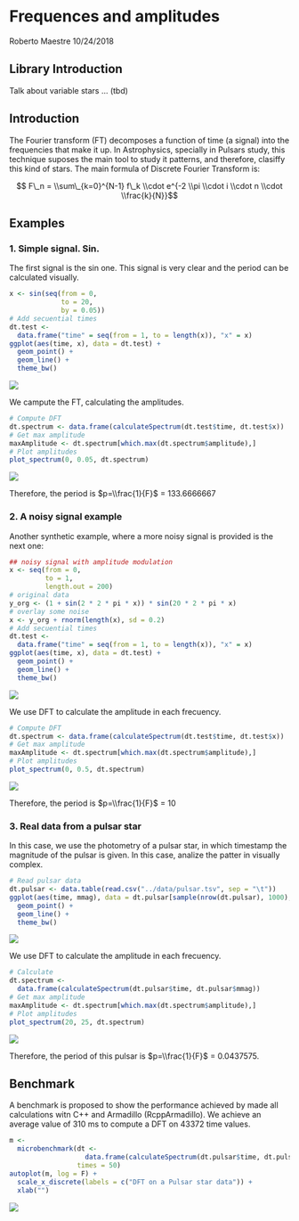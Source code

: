 Frequences and amplitudes
================
Roberto Maestre
10/24/2018

Library Introduction
--------------------

Talk about variable stars ... (tbd)

Introduction
------------

The Fourier transform (FT) decomposes a function of time (a signal) into the frequencies that make it up. In Astrophysics, specially in Pulsars study, this technique suposes the main tool to study it patterns, and therefore, clasiffy this kind of stars. The main formula of Discrete Fourier Transform is:

$$ F\_n = \\sum\_{k=0}^{N-1} f\_k \\cdot e^{-2 \\pi \\cdot i \\cdot n \\cdot \\frac{k}{N}}$$

Examples
--------

### 1. Simple signal. Sin.

The first signal is the sin one. This signal is very clear and the period can be calculated visually.

``` r
x <- sin(seq(from = 0,
             to = 20,
             by = 0.05))
# Add secuential times
dt.test <-
  data.frame("time" = seq(from = 1, to = length(x)), "x" = x)
ggplot(aes(time, x), data = dt.test) +
  geom_point() +
  geom_line() +
  theme_bw()
```

![](Photometry_files/figure-markdown_github/sin-1.png)

We campute the FT, calculating the amplitudes.

``` r
# Compute DFT
dt.spectrum <- data.frame(calculateSpectrum(dt.test$time, dt.test$x))
# Get max amplitude
maxAmplitude <- dt.spectrum[which.max(dt.spectrum$amplitude),]
# Plot amplitudes
plot_spectrum(0, 0.05, dt.spectrum)
```

![](Photometry_files/figure-markdown_github/sinspectrum-1.png)

Therefore, the period is $p=\\frac{1}{F}$ = 133.6666667

### 2. A noisy signal example

Another synthetic example, where a more noisy signal is provided is the next one:

``` r
## noisy signal with amplitude modulation
x <- seq(from = 0,
         to = 1,
         length.out = 200)
# original data
y_org <- (1 + sin(2 * 2 * pi * x)) * sin(20 * 2 * pi * x)
# overlay some noise
x <- y_org + rnorm(length(x), sd = 0.2)
# Add secuential times
dt.test <-
  data.frame("time" = seq(from = 1, to = length(x)), "x" = x)
ggplot(aes(time, x), data = dt.test) +
  geom_point() +
  geom_line() +
  theme_bw()
```

![](Photometry_files/figure-markdown_github/noisySin-1.png)

We use DFT to calculate the amplitude in each frecuency.

``` r
# Compute DFT
dt.spectrum <- data.frame(calculateSpectrum(dt.test$time, dt.test$x))
# Get max amplitude
maxAmplitude <- dt.spectrum[which.max(dt.spectrum$amplitude),]
# Plot amplitudes
plot_spectrum(0, 0.5, dt.spectrum)
```

![](Photometry_files/figure-markdown_github/noisySinSpectrum-1.png)

Therefore, the period is $p=\\frac{1}{F}$ = 10

### 3. Real data from a pulsar star

In this case, we use the photometry of a pulsar star, in which timestamp the magnitude of the pulsar is given. In this case, analize the patter in visually complex.

``` r
# Read pulsar data
dt.pulsar <- data.table(read.csv("../data/pulsar.tsv", sep = "\t"))
ggplot(aes(time, mmag), data = dt.pulsar[sample(nrow(dt.pulsar), 1000),]) +
  geom_point() +
  geom_line() +
  theme_bw()
```

![](Photometry_files/figure-markdown_github/pulsar-1.png)

We use DFT to calculate the amplitude in each frecuency.

``` r
# Calculate
dt.spectrum <-
  data.frame(calculateSpectrum(dt.pulsar$time, dt.pulsar$mmag))
# Get max amplitude
maxAmplitude <- dt.spectrum[which.max(dt.spectrum$amplitude),]
# Plot amplitudes
plot_spectrum(20, 25, dt.spectrum)
```

![](Photometry_files/figure-markdown_github/pulsarSpectrum-1.png)

Therefore, the period of this pulsar is $p=\\frac{1}{F}$ = 0.0437575.

Benchmark
---------

A benchmark is proposed to show the performance achieved by made all calculations witn C++ and Armadillo (RcppArmadillo). We achieve an average value of 310 ms to compute a DFT on 43372 time values.

``` r
m <-
  microbenchmark(dt <-
                   data.frame(calculateSpectrum(dt.pulsar$time, dt.pulsar$mmag)),
                 times = 50)
autoplot(m, log = F) +
  scale_x_discrete(labels = c("DFT on a Pulsar star data")) +
  xlab("")
```

![](Photometry_files/figure-markdown_github/benchmark-1.png)
